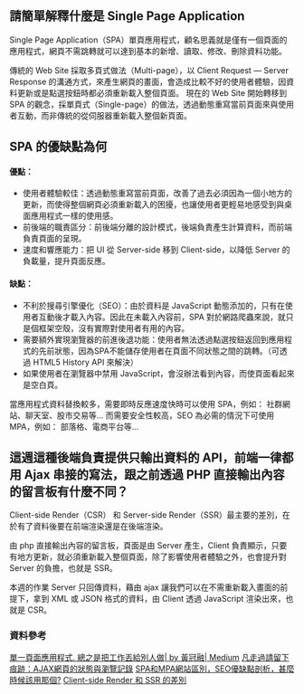 ## 請簡單解釋什麼是 Single Page Application
Single Page Application（SPA）單頁應用程式，顧名思義就是僅有一個頁面的應用程式，網頁不需跳轉就可以達到基本的新增、讀取、修改、刪除資料功能。

傳統的 Web Site 採取多頁式做法（Multi-page），以 Client Request — Server Response 的溝通方式，來產生網頁的畫面，會造成比較不好的使用者體驗，因資料更新或是點選按鈕時都必須重新載入整個頁面。
現在的 Web Site 開始轉移到 SPA 的觀念，採單頁式（Single-page）的做法，透過動態重寫當前頁面來與使用者互動，而非傳統的從伺服器重新載入整個新頁面。

## SPA 的優缺點為何
#### 優點：
  * 使用者體驗較佳：透過動態重寫當前頁面，改善了過去必須因為一個小地方的更新，而使得整個網頁必須重新載入的困擾，也讓使用者更輕易地感受到與桌面應用程式一樣的使用感。
  * 前後端的職責區分：前後端分離的設計模式，後端負責產生計算資料，而前端負責頁面的呈現。
  * 速度和響應能力：把 UI 從 Server-side 移到 Client-side，以降低 Server 的負載量，提升頁面反應。

#### 缺點：
  * 不利於搜尋引擎優化（SEO）：由於資料是 JavaScript 動態添加的，只有在使用者互動後才載入內容。因此在未載入內容前，SPA 對於網路爬蟲來說，就只是個框架空殼，沒有實際對使用者有用的內容。
  * 需要額外實現瀏覽器的前進後退功能：使用者無法透過點選按鈕返回到應用程式的先前狀態，因為SPA不能儲存使用者在頁面不同狀態之間的跳轉。（可透過 HTML5 History API 來解決）
  * 如果使用者在瀏覽器中禁用 JavaScript，會沒辦法看到內容，而使頁面看起來是空白頁。

當應用程式資料替換較多，需要即時反應速度快時可以使用 SPA，例如：
社群網站、聊天室、股市交易等...
而需要安全性較高，SEO 為必需的情況下可使用 MPA，例如：
部落格、電商平台等...

## 這週這種後端負責提供只輸出資料的 API，前端一律都用 Ajax 串接的寫法，跟之前透過 PHP 直接輸出內容的留言板有什麼不同？
Client-side Render（CSR） 和 Server-side Render（SSR）最主要的差別，在於有了資料後要在前端渲染還是在後端渲染。

由 php 直接輸出內容的留言板，頁面是由 Server 產生，Client 負責顯示，只要有地方更新，就必須重新載入整個頁面，除了影響使用者體驗之外，也會提升對 Server 的負擔，也就是 SSR。

本週的作業 Server 只回傳資料，藉由 ajax 讓我們可以在不需重新載入畫面的前提下，拿到 XML 或 JSON 格式的資料，由 Client 透過 JavaScript 渲染出來，也就是 CSR。


### 資料參考
[單一頁面應用程式. 總之是把工作丟給別人做| by 黃冠融| Medium](https://reurl.cc/O0mDWv)
[凡走過請留下痕跡：AJAX網頁的狀態與瀏覽記錄](http://rettamkrad.blogspot.com/2013/04/ajaxandhistoryapi.html)
[SPA和MPA網站區別，SEO優缺點剖析，甚麼時候該用那個?](https://www.leunghoyin.hk/spa-vs-mpa)
[Client-side Render 和 SSR 的差別](https://noob.tw/client-server-side-render/)
